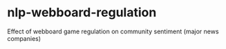 # nlp-webboard-regulation
Effect of webboard game regulation on community sentiment (major news companies)
